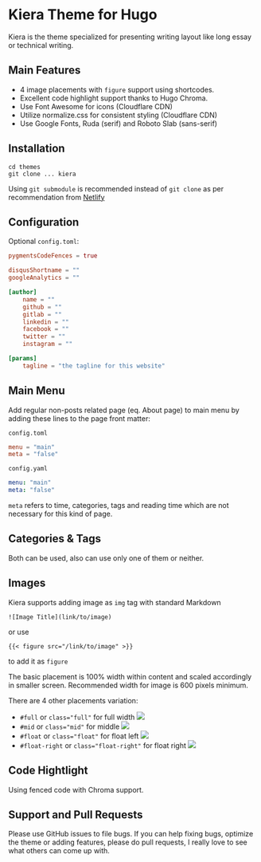 # Kiera Theme for Hugo

Kiera is the theme specialized for presenting writing layout like long essay or technical writing.

## Main Features

* 4 image placements with ```figure``` support using shortcodes.
* Excellent code highlight support thanks to Hugo Chroma. 
* Use Font Awesome for icons (Cloudflare CDN)
* Utilize normalize.css for consistent styling (Cloudflare CDN)
* Use Google Fonts, Ruda (serif) and Roboto Slab (sans-serif)

## Installation 

```console
cd themes
git clone ... kiera
```
Using ```git submodule``` is recommended instead of ```git clone``` as per recommendation from [Netlify](https://gohugo.io/hosting-and-deployment/hosting-on-netlify/#use-hugo-themes-with-netlify)

## Configuration

Optional ```config.toml```:

```toml
pygmentsCodeFences = true

disqusShortname = ""
googleAnalytics = ""

[author]
    name = ""
    github = ""
    gitlab = ""
    linkedin = ""
    facebook = ""
    twitter = ""
    instagram = ""

[params]
    tagline = "the tagline for this website"

```

## Main Menu

Add regular non-posts related page (eq. About page) to main menu by adding these lines to the page front matter:

```config.toml```

```toml
menu = "main"
meta = "false"
```

```config.yaml```

```yml
menu: "main"
meta: "false"
```

```meta``` refers to time, categories, tags and reading time which are not necessary for this kind of page.

## Categories & Tags

Both can be used, also can use only one of them or neither.

## Images

Kiera supports adding image as ```img``` tag with standard Markdown

```![Image Title](link/to/image)```

or use 

```{{< figure src="/link/to/image" >}}```

to add it as ```figure```

The basic placement is 100% width within content and scaled accordingly in smaller screen. Recommended width for image is 600 pixels minimum.

There are 4 other placements variation:

* ```#full``` or ```class="full"``` for full width
![](screenshots/full-image.png)
* ```#mid``` or ```class="mid"``` for middle
![](screenshots/mid.png)
* ```#float``` or ```class="float"``` for float left
![](screenshots/float-left.png)
* ```#float-right``` or ```class="float-right"``` for float right
![](screenshots/float-right.png)

## Code Hightlight

Using fenced code with Chroma support.

## Support and Pull Requests

Please use GitHub issues to file bugs. If you can help fixing bugs, optimize the theme or adding features, please do pull requests, I really love to see what others can come up with.


